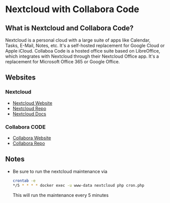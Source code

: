 # Nextcloud with Collabora Code

## What is Nextcloud and Collabora Code?

Nextcloud is a personal cloud with a large suite of apps like Calendar, Tasks, E-Mail, Notes, etc. It's a self-hosted replacement for Google Cloud or Apple iCloud.
Collaboa Code is a hosted office suite based on LibreOffice, which integrates with Nextcloud through their Nextcloud Office app. It's a replacement for Microsoft Office 365 or Google Office.

## Websites

### Nextcloud

- [Nextcloud Website](https://nextcloud.com/)
- [Nextcloud Repo](https://github.com/nextcloud)
- [Nextcloud Docs](https://docs.nextcloud.com/server/latest/admin_manual/)

### Collabora CODE

- [Collabora Website](https://www.collaboraoffice.com/code/)
- [Collabora Repo](https://github.com/CollaboraOnline/)

## Notes

- Be sure to run the nextcloud maintenance via
  ```bash
  crontab -e
  */5 * * * * docker exec -u www-data nextcloud php cron.php
  ```
  This will run the maintenance every 5 minutes
